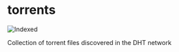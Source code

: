 torrents 
========
![Indexed](https://img.shields.io/badge/indexed-122663-blue)

Collection of torrent files discovered in the DHT network
